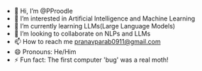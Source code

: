 - 👋 Hi, I’m @PProodle
- 👀 I’m interested in Artificial Intelligence and Machine Learning 
- 🌱 I’m currently learning LLMs(Large Language Models)
- 💞️ I’m looking to collaborate on NLPs and LLMs
- 📫 How to reach me pranavparab0911@gmail.com
- 😄 Pronouns: He/Him
- ⚡ Fun fact: The first computer 'bug' was a real moth!

<!---
PProodle/PProodle is a ✨ special ✨ repository because its `README.md` (this file) appears on your GitHub profile.
You can click the Preview link to take a look at your changes.
--->
